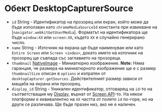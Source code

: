# Обект DesktopCapturerSource

* `id` String - Идентификатор на прозорец или екран, който може да бъде използван като `chromeMediaSourceId` константа при извикване на [`navigator.webkitGetUserMedia`]. Форматът на идентификатора ще бъде `window:XX` или `screen:XX`, където `ХХ` е случайно генерирано число.
* `name` String - Източник на екрана ще бъде наименуван или като `Entire Screen` или `Screen <index>`, докато името на източник на прозорец ще съвпада със заглавието на прозореца.
* `thumbnail` [NativeImage](../native-image.md) - Миниатюрно изображение. **Note:** Няма гаранция, че размера на миниатюрното изображение ще е с размер `thumbnailSize` описан в `options` и изпратен от `desktopCapturer.getSources`. Действителният размер зависи от мащаба на екрана или прозорец.
* `display_id` String - Уникален идентификатор, отговарящ на `id`-то на съответстващия му [Display](display.md), върнат от [Screen API](../screen.md)-то. На някои платформи е еквивалентно на `XX` частта от полето `id` по-горе, но на други се различава. Ще бъде празен низ, ако не е наличен.